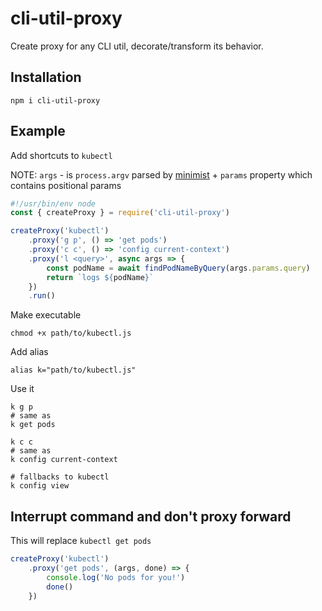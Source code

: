 # cli-util-proxy

Create proxy for any CLI util, decorate/transform its behavior.

## Installation

```
npm i cli-util-proxy
```

## Example

Add shortcuts to `kubectl`

NOTE: `args` - is `process.argv` parsed by [minimist](https://github.com/substack/minimist) + `params` property which contains positional params

```javascript
#!/usr/bin/env node
const { createProxy } = require('cli-util-proxy') 

createProxy('kubectl')
	.proxy('g p', () => 'get pods')
	.proxy('c c', () => 'config current-context')
	.proxy('l <query>', async args => {
		const podName = await findPodNameByQuery(args.params.query)
		return `logs ${podName}`
	})
	.run()
```

Make executable

```
chmod +x path/to/kubectl.js
```

Add alias

```
alias k="path/to/kubectl.js"
```

Use it

```
k g p
# same as
k get pods

k c c
# same as
k config current-context

# fallbacks to kubectl
k config view
```

## Interrupt command and don't proxy forward

This will replace `kubectl get pods`

```javascript
createProxy('kubectl')
	.proxy('get pods', (args, done) => {
		console.log('No pods for you!')
		done()
	})
```
